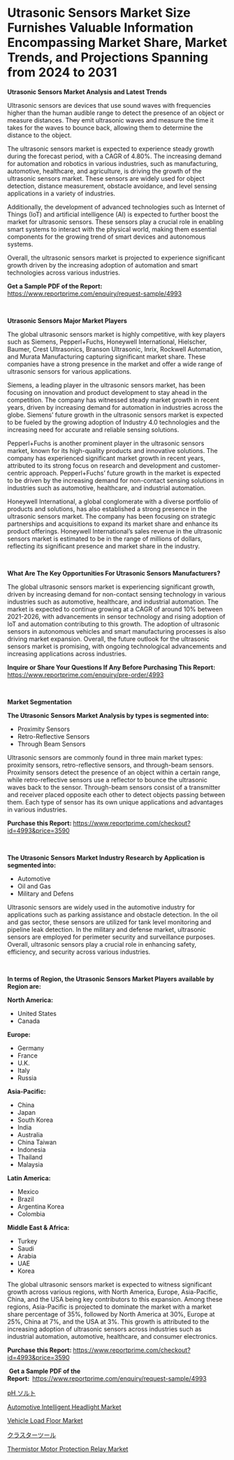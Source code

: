 <p><h1>Utrasonic Sensors Market Size Furnishes Valuable Information Encompassing Market Share, Market Trends, and Projections Spanning from 2024 to 2031</h1></p><p><strong>Utrasonic Sensors Market Analysis and Latest Trends</strong></p>
<p><p>Ultrasonic sensors are devices that use sound waves with frequencies higher than the human audible range to detect the presence of an object or measure distances. They emit ultrasonic waves and measure the time it takes for the waves to bounce back, allowing them to determine the distance to the object.</p><p>The ultrasonic sensors market is expected to experience steady growth during the forecast period, with a CAGR of 4.80%. The increasing demand for automation and robotics in various industries, such as manufacturing, automotive, healthcare, and agriculture, is driving the growth of the ultrasonic sensors market. These sensors are widely used for object detection, distance measurement, obstacle avoidance, and level sensing applications in a variety of industries.</p><p>Additionally, the development of advanced technologies such as Internet of Things (IoT) and artificial intelligence (AI) is expected to further boost the market for ultrasonic sensors. These sensors play a crucial role in enabling smart systems to interact with the physical world, making them essential components for the growing trend of smart devices and autonomous systems.</p><p>Overall, the ultrasonic sensors market is projected to experience significant growth driven by the increasing adoption of automation and smart technologies across various industries.</p></p>
<p><strong>Get a Sample PDF of the Report:&nbsp;</strong> <a href="https://www.reportprime.com/enquiry/request-sample/4993">https://www.reportprime.com/enquiry/request-sample/4993</a></p>
<p>&nbsp;</p>
<p><strong>Utrasonic Sensors Major Market Players</strong></p>
<p><p>The global ultrasonic sensors market is highly competitive, with key players such as Siemens, Pepperl+Fuchs, Honeywell International, Hielscher, Baumer, Crest Ultrasonics, Branson Ultrasonic, Inrix, Rockwell Automation, and Murata Manufacturing capturing significant market share. These companies have a strong presence in the market and offer a wide range of ultrasonic sensors for various applications.</p><p>Siemens, a leading player in the ultrasonic sensors market, has been focusing on innovation and product development to stay ahead in the competition. The company has witnessed steady market growth in recent years, driven by increasing demand for automation in industries across the globe. Siemens’ future growth in the ultrasonic sensors market is expected to be fueled by the growing adoption of Industry 4.0 technologies and the increasing need for accurate and reliable sensing solutions.</p><p>Pepperl+Fuchs is another prominent player in the ultrasonic sensors market, known for its high-quality products and innovative solutions. The company has experienced significant market growth in recent years, attributed to its strong focus on research and development and customer-centric approach. Pepperl+Fuchs’ future growth in the market is expected to be driven by the increasing demand for non-contact sensing solutions in industries such as automotive, healthcare, and industrial automation.</p><p>Honeywell International, a global conglomerate with a diverse portfolio of products and solutions, has also established a strong presence in the ultrasonic sensors market. The company has been focusing on strategic partnerships and acquisitions to expand its market share and enhance its product offerings. Honeywell International’s sales revenue in the ultrasonic sensors market is estimated to be in the range of millions of dollars, reflecting its significant presence and market share in the industry.</p></p>
<p>&nbsp;</p>
<p><strong>What Are The Key Opportunities For Utrasonic Sensors Manufacturers?</strong></p>
<p><p>The global ultrasonic sensors market is experiencing significant growth, driven by increasing demand for non-contact sensing technology in various industries such as automotive, healthcare, and industrial automation. The market is expected to continue growing at a CAGR of around 10% between 2021-2026, with advancements in sensor technology and rising adoption of IoT and automation contributing to this growth. The adoption of ultrasonic sensors in autonomous vehicles and smart manufacturing processes is also driving market expansion. Overall, the future outlook for the ultrasonic sensors market is promising, with ongoing technological advancements and increasing applications across industries.</p></p>
<p><strong>Inquire or Share Your Questions If Any Before Purchasing This Report:</strong> <a href="https://www.reportprime.com/enquiry/pre-order/4993">https://www.reportprime.com/enquiry/pre-order/4993</a></p>
<p>&nbsp;</p>
<p><strong>Market Segmentation</strong></p>
<p><strong>The Utrasonic Sensors Market Analysis by types is segmented into:</strong></p>
<p><ul><li>Proximity Sensors</li><li>Retro-Reflective Sensors</li><li>Through Beam Sensors</li></ul></p>
<p><p>Ultrasonic sensors are commonly found in three main market types: proximity sensors, retro-reflective sensors, and through-beam sensors. Proximity sensors detect the presence of an object within a certain range, while retro-reflective sensors use a reflector to bounce the ultrasonic waves back to the sensor. Through-beam sensors consist of a transmitter and receiver placed opposite each other to detect objects passing between them. Each type of sensor has its own unique applications and advantages in various industries.</p></p>
<p><strong>Purchase this Report:&nbsp;</strong><a href="https://www.reportprime.com/checkout?id=4993&price=3590">https://www.reportprime.com/checkout?id=4993&price=3590</a></p>
<p>&nbsp;</p>
<p><strong>The Utrasonic Sensors Market Industry Research by Application is segmented into:</strong></p>
<p><ul><li>Automotive</li><li>Oil and Gas</li><li>Military and Defens</li></ul></p>
<p><p>Ultrasonic sensors are widely used in the automotive industry for applications such as parking assistance and obstacle detection. In the oil and gas sector, these sensors are utilized for tank level monitoring and pipeline leak detection. In the military and defense market, ultrasonic sensors are employed for perimeter security and surveillance purposes. Overall, ultrasonic sensors play a crucial role in enhancing safety, efficiency, and security across various industries.</p></p>
<p>&nbsp;</p>
<p><strong>In terms of Region, the Utrasonic Sensors Market Players available by Region are:</strong></p>
<p>
    <p> <strong> North America: </strong>
        <ul>
            <li>United States</li>
            <li>Canada</li>
        </ul>
        </p> 
    <p> <strong> Europe: </strong>
        <ul>
            <li>Germany</li>
            <li>France</li>
            <li>U.K.</li>
            <li>Italy</li>
            <li>Russia</li>
        </ul>
        </p> 
    <p> <strong> Asia-Pacific: </strong>
        <ul>
            <li>China</li>
            <li>Japan</li>
            <li>South Korea</li>
            <li>India</li>
            <li>Australia</li>
            <li>China Taiwan</li>
            <li>Indonesia</li>
            <li>Thailand</li>
            <li>Malaysia</li>
        </ul>
        </p> 
    <p> <strong> Latin America: </strong>
        <ul>
            <li>Mexico</li>
            <li>Brazil</li>
            <li>Argentina Korea</li>
            <li>Colombia</li>
        </ul>
        </p> 
    <p> <strong> Middle East & Africa: </strong>
        <ul>
            <li>Turkey</li>
            <li>Saudi</li>
            <li>Arabia</li>
            <li>UAE</li>
            <li>Korea</li>
        </ul>
    </p>
    </p>
<p><p>The global ultrasonic sensors market is expected to witness significant growth across various regions, with North America, Europe, Asia-Pacific, China, and the USA being key contributors to this expansion. Among these regions, Asia-Pacific is projected to dominate the market with a market share percentage of 35%, followed by North America at 30%, Europe at 25%, China at 7%, and the USA at 3%. This growth is attributed to the increasing adoption of ultrasonic sensors across industries such as industrial automation, automotive, healthcare, and consumer electronics.</p></p>
<p><strong>Purchase this Report: </strong><a href="https://www.reportprime.com/checkout?id=4993&price=3590">https://www.reportprime.com/checkout?id=4993&price=3590</a></p>
<p>&nbsp;<strong>Get a Sample PDF of the Report:&nbsp;&nbsp;</strong><a href="https://www.reportprime.com/enquiry/request-sample/4993">https://www.reportprime.com/enquiry/request-sample/4993</a></p>
<p><strong></strong></p>
<p><p><a href="https://github.com/vhemk0794148/Market-Research-Report-List-1/blob/main/793446215521.md">pH ソルト</a></p><p><a href="https://issuu.com/reportprime-2/docs/automotive-intelligent-headlight-market-size-2030.">Automotive Intelligent Headlight Market</a></p><p><a href="https://issuu.com/reportprime-2/docs/vehicle-load-floor-market-size-2030.pptx">Vehicle Load Floor Market</a></p><p><a href="https://github.com/pepo3k/Market-Research-Report-List-1/blob/main/960869315522.md">クラスターツール</a></p><p><a href="https://github.com/nicholepatriciadoylenwnrjr0/Market-Research-Report-List-1/blob/main/thermistor-motor-protection-relay-market.md">Thermistor Motor Protection Relay Market</a></p></p>